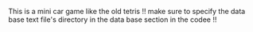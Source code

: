 This is a mini car game like the old tetris 
!! make sure to specify the data base text file's directory in the data base section in the codee !!
